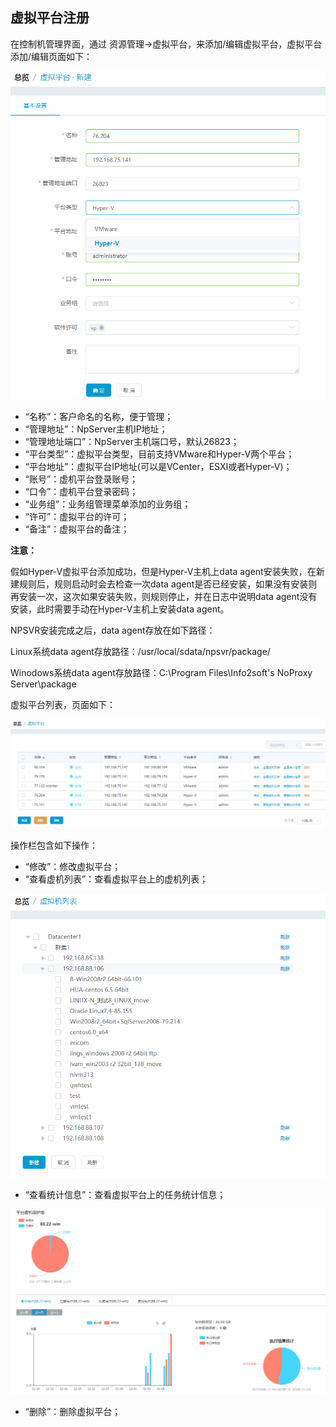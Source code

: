 ## 虚拟平台注册

在控制机管理界面，通过 资源管理-&gt;虚拟平台，来添加/编辑虚拟平台，虚拟平台添加/编辑页面如下：

![说明: 1](/assets/V7.220190628131009.png)

*   “名称”：客户命名的名称，便于管理；
*   “管理地址”：NpServer主机IP地址；
*   “管理地址端口”：NpServer主机端口号，默认26823；
*   “平台类型”：虚拟平台类型，目前支持VMware和Hyper-V两个平台；
*   “平台地址”：虚拟平台IP地址(可以是VCenter，ESXI或者Hyper-V)；
*   “账号”：虚机平台登录账号；
*   “口令”：虚机平台登录密码；
*   “业务组”：业务组管理菜单添加的业务组；
*   “许可”：虚拟平台的许可；
*   “备注”：虚拟平台的备注；

**注意：**

假如Hyper-V虚拟平台添加成功，但是Hyper-V主机上data agent安装失败，在新建规则后，规则启动时会去检查一次data agent是否已经安装，如果没有安装则再安装一次，这次如果安装失败，则规则停止，并在日志中说明data agent没有安装，此时需要手动在Hyper-V主机上安装data agent。

NPSVR安装完成之后，data agent存放在如下路径：

Linux系统data agent存放路径：/usr/local/sdata/npsvr/package/

Winodows系统data agent存放路径：C:\\Program Files\\Info2soft's NoProxy Server\\package


虚拟平台列表，页面如下：

![说明: 3](/assets/V7.220190628130840.png)

操作栏包含如下操作：

*   “修改”：修改虚拟平台；
*   “查看虚机列表”：查看虚拟平台上的虚机列表；

![说明: 3](/assets/V7.220190628132048.png)

*   “查看统计信息”：查看虚拟平台上的任务统计信息；

![说明: 3](/assets/V7.020190108175643.png)

*   “删除”：删除虚拟平台；